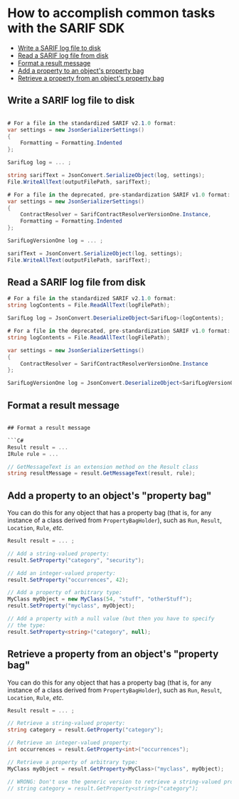 # How to accomplish common tasks with the SARIF SDK

* [Write a SARIF log file to disk](#write-a-SARIF-log-file-to-disk)
* [Read a SARIF log file from disk](#read-a-SARIF-log-file-from-disk)
* [Format a result message](#format-a-result-message)
* [Add a property to an object's property bag](#add-a-property-to-an-objects-property-bag)
* [Retrieve a property from an object's property bag](#retrieve-a-property-from-an-objects-property-bag)

## Write a SARIF log file to disk

```C#

# For a file in the standardized SARIF v2.1.0 format:
var settings = new JsonSerializerSettings()
{
    Formatting = Formatting.Indented
};

SarifLog log = ... ;

string sarifText = JsonConvert.SerializeObject(log, settings);
File.WriteAllText(outputFilePath, sarifText);
```
```C#
# For a file in the deprecated, pre-standardization SARIF v1.0 format:
var settings = new JsonSerializerSettings()
{
    ContractResolver = SarifContractResolverVersionOne.Instance,
    Formatting = Formatting.Indented
};

SarifLogVersionOne log = ... ;

sarifText = JsonConvert.SerializeObject(log, settings);
File.WriteAllText(outputFilePath, sarifText);
```

## Read a SARIF log file from disk

```C#
# For a file in the standardized SARIF v2.1.0 format:
string logContents = File.ReadAllText(logFilePath);

SarifLog log = JsonConvert.DeserializeObject<SarifLog>(logContents);
```
```C#
# For a file in the deprecated, pre-standardization SARIF v1.0 format:
string logContents = File.ReadAllText(logFilePath);

var settings = new JsonSerializerSettings()
{
    ContractResolver = SarifContractResolverVersionOne.Instance
};

SarifLogVersionOne log = JsonConvert.DeserializeObject<SarifLogVersionOne>(logContents, settings);
```

## Format a result message

```C#

## Format a result message

```C#
Result result = ...
IRule rule = ...

// GetMessageText is an extension method on the Result class
string resultMessage = result.GetMessageText(result, rule);

```

## Add a property to an object's "property bag"

You can do this for any object that has a property bag (that is, for any instance of a class derived from `PropertyBagHolder`),
such as `Run`, `Result`, `Location`, `Rule`, _etc._

```C#
Result result = ... ;

// Add a string-valued property:
result.SetProperty("category", "security");

// Add an integer-valued property:
result.SetProperty("occurrences", 42);

// Add a property of arbitrary type:
MyClass myObject = new MyClass(54, "stuff", "otherStuff");
result.SetProperty("myclass", myObject);

// Add a property with a null value (but then you have to specify
// the type:
result.SetProperty<string>("category", null);
```

## Retrieve a property from an object's "property bag"

You can do this for any object that has a property bag (that is, for any instance of a class derived from `PropertyBagHolder`),
such as `Run`, `Result`, `Location`, `Rule`, _etc._

```C#
Result result = ... ;

// Retrieve a string-valued property:
string category = result.GetProperty("category");

// Retrieve an integer-valued property:
int occurrences = result.GetProperty<int>("occurrences");

// Retrieve a property of arbitrary type:
MyClass myObject = result.GetProperty<MyClass>("myclass", myObject);

// WRONG: Don't use the generic version to retrieve a string-valued property:
// string category = result.GetProperty<string>("category");
```
